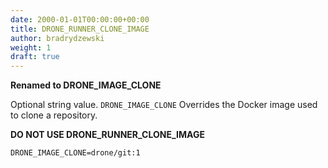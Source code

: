 ```yaml
---
date: 2000-01-01T00:00:00+00:00
title: DRONE_RUNNER_CLONE_IMAGE
author: bradrydzewski
weight: 1
draft: true
---
```


__Renamed to DRONE_IMAGE_CLONE__

Optional string value. `DRONE_IMAGE_CLONE` Overrides the Docker image used to clone a repository.

**DO NOT USE DRONE_RUNNER_CLONE_IMAGE**

```
DRONE_IMAGE_CLONE=drone/git:1
```
